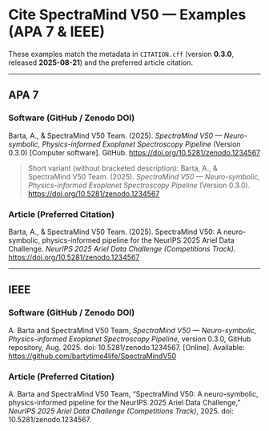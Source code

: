 # Cite SpectraMind V50 — Examples (APA 7 & IEEE)

These examples match the metadata in `CITATION.cff` (version **0.3.0**, released **2025-08-21**) and the preferred article citation.

---

## APA 7

### Software (GitHub / Zenodo DOI)
Barta, A., & SpectraMind V50 Team. (2025). *SpectraMind V50 — Neuro-symbolic, Physics-informed Exoplanet Spectroscopy Pipeline* (Version 0.3.0) [Computer software]. GitHub. https://doi.org/10.5281/zenodo.1234567

> Short variant (without bracketed description):
> Barta, A., & SpectraMind V50 Team. (2025). *SpectraMind V50 — Neuro-symbolic, Physics-informed Exoplanet Spectroscopy Pipeline* (Version 0.3.0). https://doi.org/10.5281/zenodo.1234567

### Article (Preferred Citation)
Barta, A., & SpectraMind V50 Team. (2025). SpectraMind V50: A neuro-symbolic, physics-informed pipeline for the NeurIPS 2025 Ariel Data Challenge. *NeurIPS 2025 Ariel Data Challenge (Competitions Track).* https://doi.org/10.5281/zenodo.1234567

---

## IEEE

### Software (GitHub / Zenodo DOI)
A. Barta and SpectraMind V50 Team, *SpectraMind V50 — Neuro-symbolic, Physics-informed Exoplanet Spectroscopy Pipeline*, version 0.3.0, GitHub repository, Aug. 2025. doi: 10.5281/zenodo.1234567. [Online]. Available: https://github.com/bartytime4life/SpectraMindV50

### Article (Preferred Citation)
A. Barta and SpectraMind V50 Team, “SpectraMind V50: A neuro-symbolic, physics-informed pipeline for the NeurIPS 2025 Ariel Data Challenge,” *NeurIPS 2025 Ariel Data Challenge (Competitions Track)*, 2025. doi: 10.5281/zenodo.1234567.
